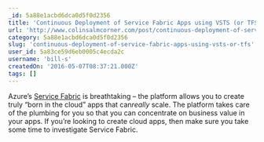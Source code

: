 ```yaml
---
_id: 5a88e1acbd6dca0d5f0d2356
title: 'Continuous Deployment of Service Fabric Apps using VSTS (or TFS)'
url: 'http://www.colinsalmcorner.com/post/continuous-deployment-of-service-fabric-apps-using-vsts-or-tfs'
category: 5a88e1acbd6dca0d5f0d2356
slug: 'continuous-deployment-of-service-fabric-apps-using-vsts-or-tfs'
user_id: 5a83ce59d6eb0005c4ecda2c
username: 'bill-s'
createdOn: '2016-05-07T08:37:21.000Z'
tags: []
---
```


Azure’s <a href="https://azure.microsoft.com/en-us/documentation/articles/service-fabric-overview/" target="_blank">Service Fabric</a> is breathtaking – the platform allows you to create truly “born in the cloud” apps that can<em>really</em> scale. The platform takes care of the plumbing for you so that you can concentrate on business value in your apps. If you’re looking to create cloud apps, then make sure you take some time to investigate Service Fabric.
